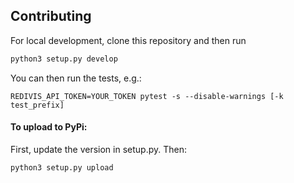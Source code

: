 
## Contributing
For local development, clone this repository and then run
```py
python3 setup.py develop
```
You can then run the tests, e.g.: 
```
REDIVIS_API_TOKEN=YOUR_TOKEN pytest -s --disable-warnings [-k test_prefix]
```
#### To upload to PyPi:  
First, update the version in setup.py. Then:
```
python3 setup.py upload
```